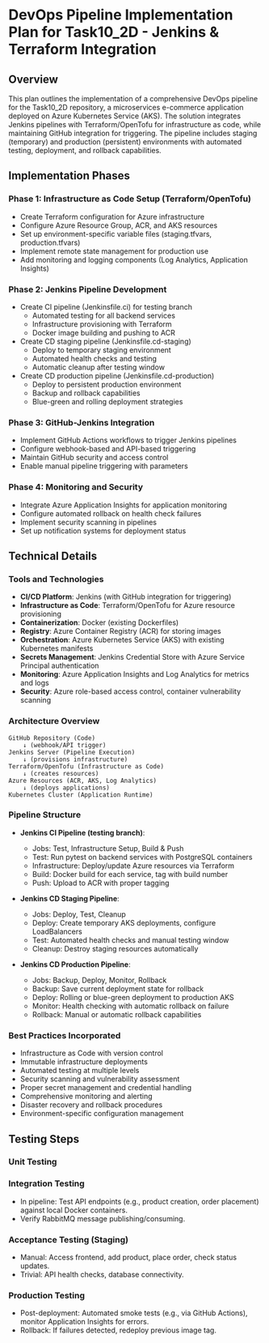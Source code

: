 # DevOps Pipeline Implementation Plan for Task10_2D - Jenkins & Terraform Integration

## Overview
This plan outlines the implementation of a comprehensive DevOps pipeline for the Task10_2D repository, a microservices e-commerce application deployed on Azure Kubernetes Service (AKS). The solution integrates Jenkins pipelines with Terraform/OpenTofu for infrastructure as code, while maintaining GitHub integration for triggering. The pipeline includes staging (temporary) and production (persistent) environments with automated testing, deployment, and rollback capabilities.

## Implementation Phases

### Phase 1: Infrastructure as Code Setup (Terraform/OpenTofu)
- Create Terraform configuration for Azure infrastructure
- Configure Azure Resource Group, ACR, and AKS resources
- Set up environment-specific variable files (staging.tfvars, production.tfvars)
- Implement remote state management for production use
- Add monitoring and logging components (Log Analytics, Application Insights)

### Phase 2: Jenkins Pipeline Development
- Create CI pipeline (Jenkinsfile.ci) for testing branch
  - Automated testing for all backend services
  - Infrastructure provisioning with Terraform
  - Docker image building and pushing to ACR
- Create CD staging pipeline (Jenkinsfile.cd-staging)
  - Deploy to temporary staging environment
  - Automated health checks and testing
  - Automatic cleanup after testing window
- Create CD production pipeline (Jenkinsfile.cd-production)
  - Deploy to persistent production environment
  - Backup and rollback capabilities
  - Blue-green and rolling deployment strategies

### Phase 3: GitHub-Jenkins Integration
- Implement GitHub Actions workflows to trigger Jenkins pipelines
- Configure webhook-based and API-based triggering
- Maintain GitHub security and access control
- Enable manual pipeline triggering with parameters

### Phase 4: Monitoring and Security
- Integrate Azure Application Insights for application monitoring
- Configure automated rollback on health check failures
- Implement security scanning in pipelines
- Set up notification systems for deployment status

## Technical Details

### Tools and Technologies
- **CI/CD Platform**: Jenkins (with GitHub integration for triggering)
- **Infrastructure as Code**: Terraform/OpenTofu for Azure resource provisioning
- **Containerization**: Docker (existing Dockerfiles)
- **Registry**: Azure Container Registry (ACR) for storing images
- **Orchestration**: Azure Kubernetes Service (AKS) with existing Kubernetes manifests
- **Secrets Management**: Jenkins Credential Store with Azure Service Principal authentication
- **Monitoring**: Azure Application Insights and Log Analytics for metrics and logs
- **Security**: Azure role-based access control, container vulnerability scanning

### Architecture Overview
```
GitHub Repository (Code) 
    ↓ (webhook/API trigger)
Jenkins Server (Pipeline Execution)
    ↓ (provisions infrastructure)
Terraform/OpenTofu (Infrastructure as Code)
    ↓ (creates resources)
Azure Resources (ACR, AKS, Log Analytics)
    ↓ (deploys applications)
Kubernetes Cluster (Application Runtime)
```

### Pipeline Structure
- **Jenkins CI Pipeline (testing branch)**:
  - Jobs: Test, Infrastructure Setup, Build & Push
  - Test: Run pytest on backend services with PostgreSQL containers
  - Infrastructure: Deploy/update Azure resources via Terraform
  - Build: Docker build for each service, tag with build number
  - Push: Upload to ACR with proper tagging
  
- **Jenkins CD Staging Pipeline**:
  - Jobs: Deploy, Test, Cleanup
  - Deploy: Create temporary AKS deployments, configure LoadBalancers
  - Test: Automated health checks and manual testing window
  - Cleanup: Destroy staging resources automatically
  
- **Jenkins CD Production Pipeline**:
  - Jobs: Backup, Deploy, Monitor, Rollback
  - Backup: Save current deployment state for rollback
  - Deploy: Rolling or blue-green deployment to production AKS
  - Monitor: Health checking with automatic rollback on failure
  - Rollback: Manual or automatic rollback capabilities

### Best Practices Incorporated
- Infrastructure as Code with version control
- Immutable infrastructure deployments
- Automated testing at multiple levels
- Security scanning and vulnerability assessment
- Proper secret management and credential handling
- Comprehensive monitoring and alerting
- Disaster recovery and rollback procedures
- Environment-specific configuration management

## Testing Steps

### Unit Testing

### Integration Testing
- In pipeline: Test API endpoints (e.g., product creation, order placement) against local Docker containers.
- Verify RabbitMQ message publishing/consuming.

### Acceptance Testing (Staging)
- Manual: Access frontend, add product, place order, check status updates.
- Trivial: API health checks, database connectivity.

### Production Testing
- Post-deployment: Automated smoke tests (e.g., via GitHub Actions), monitor Application Insights for errors.
- Rollback: If failures detected, redeploy previous image tag.